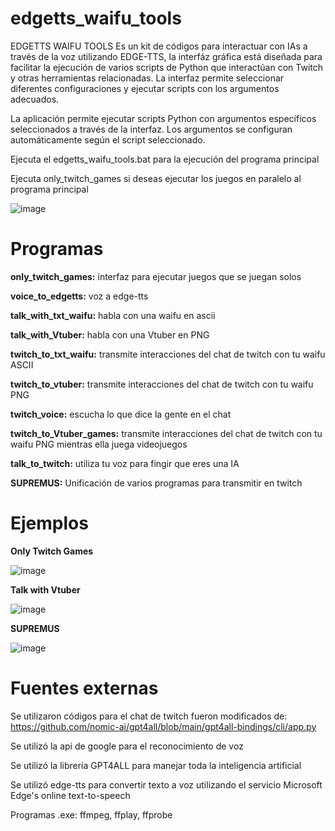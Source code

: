 # edgetts_waifu_tools
EDGETTS WAIFU TOOLS Es un kit de códigos para interactuar con IAs a través de la voz utilizando EDGE-TTS, la interfáz gráfica está diseñada para facilitar la ejecución de varios scripts de Python que interactúan con Twitch y otras herramientas relacionadas. La interfaz permite seleccionar diferentes configuraciones y ejecutar scripts con los argumentos adecuados.

La aplicación permite ejecutar scripts Python con argumentos específicos seleccionados a través de la interfaz. Los argumentos se configuran automáticamente según el script seleccionado.

Ejecuta el edgetts_waifu_tools.bat para la ejecución del programa principal

Ejecuta only_twitch_games si deseas ejecutar los juegos en paralelo al programa principal

![image](https://github.com/user-attachments/assets/70510b04-ce27-4320-9b4d-afb8eed231f4)


# Programas

**only_twitch_games:** interfaz para ejecutar juegos que se juegan solos

**voice_to_edgetts:** voz a edge-tts

**talk_with_txt_waifu:** habla con una waifu en ascii

**talk_with_Vtuber:** habla con una Vtuber en PNG

**twitch_to_txt_waifu:** transmite interacciones del chat de twitch con tu waifu ASCII

**twitch_to_vtuber:** transmite interacciones del chat de twitch con tu waifu PNG

**twitch_voice:** escucha lo que dice la gente en el chat

**twitch_to_Vtuber_games:** transmite interacciones del chat de twitch con tu waifu PNG mientras ella juega videojuegos

**talk_to_twitch:** utiliza tu voz para fingir que eres una IA

**SUPREMUS:** Unificación de varios programas para transmitir en twitch

# Ejemplos

**Only Twitch Games**

![image](https://github.com/akthanon/edgetts_waifu_tools/assets/94359345/ba67c6c2-661d-445b-a394-0531dcdc98c2)

**Talk with Vtuber**

![image](https://github.com/akthanon/edgetts_waifu_tools/assets/94359345/a8615d71-5509-4470-b593-5564b395eb4b)


**SUPREMUS**

![image](https://github.com/akthanon/edgetts_waifu_tools/assets/94359345/366c347f-b9f7-44f5-a7e5-288906c021d3)

# Fuentes externas

Se utilizaron códigos para el chat de twitch fueron modificados de:
https://github.com/nomic-ai/gpt4all/blob/main/gpt4all-bindings/cli/app.py

Se utilizó la api de google para el reconocimiento de voz

Se utilizó la librería GPT4ALL para manejar toda la inteligencia artificial

Se utilizó edge-tts para convertir texto a voz utilizando el servicio Microsoft Edge's online text-to-speech

Programas .exe: ffmpeg, ffplay, ffprobe



